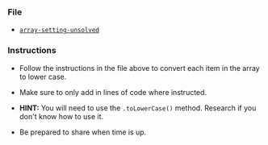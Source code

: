### File

* [`array-setting-unsolved`](Unsolved/array-setting-unsolved.html)

### Instructions

* Follow the instructions in the file above to convert each item in the array to lower case.

* Make sure to only add in lines of code where instructed.

* **HINT:** You will need to use the `.toLowerCase()` method. Research if you don't know how to use it.

* Be prepared to share when time is up.
